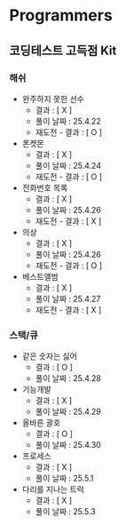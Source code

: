 # Programmers

## 코딩테스트 고득점 Kit

### 해쉬
- 완주하지 못한 선수
  - 결과 : [ X ]
  - 풀이 날짜 : 25.4.22
  - 재도전 - 결과 : [ O ]
- 폰켓몬
  - 결과 : [ X ]
  - 풀이 날짜 : 25.4.24
  - 재도전 - 결과 : [ O ]
- 전화번호 목록
  - 결과 : [ X ]
  - 풀이 날짜 : 25.4.26
  - 재도전 - 결과 : [ X ]
- 의상
  - 결과 : [ X ]
  - 풀이 날짜 : 25.4.26
  - 재도전 - 결과 : [ O ]
- 베스트앨범
  - 결과 : [ X ]
  - 풀이 날짜 : 25.4.27
  - 재도전 - 결과 : [ X ]

### 스택/큐
- 같은 숫자는 싫어
  - 결과 : [ O ]
  - 풀이 날짜 : 25.4.28
- 기능개발
  - 결과 : [ X ]
  - 풀이 날짜 : 25.4.29
- 올바른 괄호
  - 결과 : [ O ]
  - 풀이 날짜 : 25.4.30
- 프로세스
  - 결과 : [ X ]
  - 풀이 날짜 : 25.5.1
- 다리를 지나는 트럭
  - 결과 : [ X ]
  - 풀이 날짜 : 25.5.3